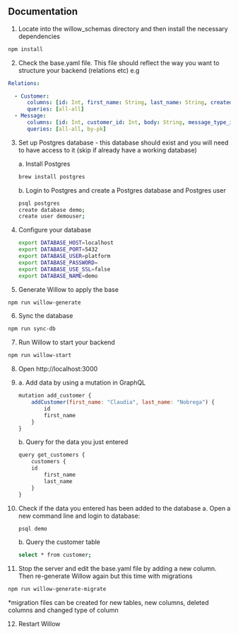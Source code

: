 ## Documentation

1. Locate into the willow_schemas directory and then install the necessary dependencies

```bash
npm install
```

2. Check the base.yaml file. This file should reflect the way you want to structure your backend (relations etc) e.g

```yaml
Relations:

  - Customer:
      columns: [id: Int, first_name: String, last_name: String, created_date: Date]
      queries: [all-all]
  - Message:
      columns: [id: Int, customer_id: Int, body: String, message_type_id: Int, created_date: Date]
      queries: [all-all, by-pk]
```

3. Set up Postgres database - this database should exist and you will need to have access to it (skip if already have a working database)


    a. Install Postgres 

    ```bash
    brew install postgres
    ```

    b. Login to Postgres and create a Postgres database and Postgres user

     ```bash
    psql postgres
    create database demo;
    create user demouser;
    ```

4. Configure your database 
  
    ```bash
    export DATABASE_HOST=localhost
    export DATABASE_PORT=5432
    export DATABASE_USER=platform
    export DATABASE_PASSWORD=
    export DATABASE_USE_SSL=false
    export DATABASE_NAME=demo
    ```

5. Generate Willow to apply the base

```bash
npm run willow-generate 
```

6. Sync the database

```bash
npm run sync-db
```

7. Run Willow to start your backend 

```bash
npm run willow-start
```

8. Open http://localhost:3000

9. 
    a. Add data by using a mutation in GraphQL 

    ```javascript
    mutation add_customer {
        addCustomer(first_name: "Claudia", last_name: "Nobrega") {
            id
            first_name
        }
    }
    ```

    b. Query for the data you just entered

    ```javascript
    query get_customers {
        customers {
		id 
        	first_name
        	last_name
        }
    }
    ```

10. Check if the data you entered has been added to the database
	a. Open a new command line and login to database:
	
	```bash
	psql demo
	```
	
	b. Query the customer table
	
	```bash
   	select * from customer;
    ```

	
11. Stop the server and edit the base.yaml file by adding a new column. Then re-generate Willow again but this time with migrations

```bash
npm run willow-generate-migrate
```

*migration files can be created for new tables, new columns, deleted columns and changed type of column

12. Restart Willow
